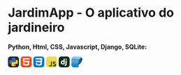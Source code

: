 # JardimApp - O aplicativo do jardineiro

**Python, Html, CSS, Javascript, Django, SQLite:**

<img src="imagens/Python-Dark.svg" alt="Logo Python Dark" width="25px"> <img src="imagens/HTML.svg" alt="Logo Python Dark" width="25px"> <img src="imagens/CSS.svg" alt="Logo Python Dark" width="25px"> <img src="imagens/JavaScript.svg" alt="Logo Python Dark" width="25px"> <img src="imagens/Django.svg" alt="Logo Python Dark" width="25px"> <img src="imagens/SQLite.svg" alt="Logo Python Dark" width="25px">


